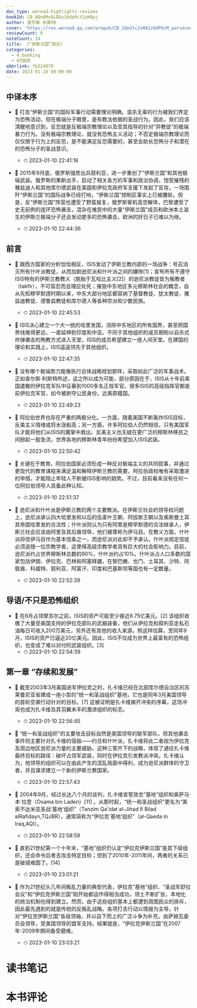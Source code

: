 ```yaml
---
doc_type: weread-highlights-reviews
bookId: CB_AQn6Mv6LDDy16dp6cY2uH9pj
author: 查尔斯·利斯特
cover: 'https://res.weread.qq.com/wrepub/CB_1Qm2tc2vHA1z6dP6cM_parsecover'
reviewCount: 0
noteCount: 14
title: 《“伊斯兰国”简论》
categories:
  - 4_booking
  - 03放弃
abbrlink: fb224870
date: 2023-01-10 00:00:00
---
```



## 中译本序


- 📌 打击“伊斯兰国”的国际军事行动需要理论明确。滥杀无辜的行为被我们界定为恐怖活动，但在极端分子眼里，是有教法依据的圣战行为。因此，我们应该清醒地意识到，反恐就是反极端宗教理论以及受其指导的针对“异教徒”的极端暴力行为。没有极端宗教理论，就没有恐怖主义活动；不否定极端宗教理论而仅仅限于行为上的反恐，是不能满足反恐需要的，甚至会助长恐怖分子和潜在的恐怖分子的圣战意识。 
    - ⏱ 2023-01-10 22:41:16 

- 📌 2015年9月底，俄罗斯强势出兵叙利亚，进一步重创了“伊斯兰国”和其他极端武装。俄罗斯的果断出手，启动了相关各方的军事和政治协调，饱受摧残的雅兹迪人和其他库尔德武装在美国和伊拉克政府军支援下发起了反攻，一场围歼“伊斯兰国”的国际战争已经打响，“伊斯兰国”控制区事实上已被腰斩。但是，反“伊斯兰国”阵营也遭受了野蛮报复，俄罗斯客机高空解体，巴黎遭受了史无前例的连环恐怖袭击，混杂在难民中的大量“伊斯兰国”成员和欧洲本土滋生的伊斯兰极端分子还会发动更多的恐怖袭击，欧洲的好日子已难以为继。 
    - ⏱ 2023-01-10 22:44:36 
## 前言


- 📌 跟西方国家的分析恰恰相反，ISIS发动了伊斯兰教内部的一场战争：号召消灭所有什叶派教徒，从而加剧逊尼派和什叶派之间的嫌隙[1]；宣布所有不遵守ISIS特有的伊斯兰教教义（脱胎于瓦哈比主义[2]）的逊尼派教徒皆为叛教者（takfir），不可容忍而且理应处死；摧毁中东地区多元穆斯林社会的概念，自从先知穆罕默德时期以来，中东大部分地区都容纳了基督教徒、犹太教徒、雅兹迪教徒、德鲁兹教徒和库尔德人等各种宗派和少数民族。 
    - ⏱ 2023-01-10 22:45:53 

- 📌 ISIS决心建立一个大一统的哈里发国，消除中东地区的所有国界，甚至把国界线推得更远，一直延伸到印度和中亚。不同于其他组织的成员期盼以自杀式炸弹袭击的殉教方式进入天堂，ISIS的成员希望建立一座人间天堂。在建国的理论和实践上，ISIS遥遥领先于其他组织。 
    - ⏱ 2023-01-10 22:47:35 

- 📌 没有哪个极端势力能像执行总体战略规划那样，采取如此广泛的军事战术。正如查尔斯·利斯特所述，这之所以成为可能，部分原因在于，ISIS从十年前美国遣散的伊拉克军队中征募到1000多名正规军官。很多ISIS的高级指挥官都是前伊拉克军官，如今被剥夺公民身份，远离原籍国。 
    - ⏱ 2023-01-10 22:49:23 

- 📌 阿拉伯世界也存在严重的两极分化。一方面，随着美国不断轰炸ISIS目标，反美主义情绪或将水涨船高；另一方面，许多阿拉伯人仍然相信，只有美国军队才能将他们从ISIS的魔掌中救出。反美主义也无疑在更广泛的穆斯林移民之间掀起一股急流，世界各地的穆斯林青年纷纷希望加入ISIS武装。 
    - ⏱ 2023-01-10 22:50:42 

- 📌 关键在于教育。阿拉伯国家必须形成一种反对极端主义的共同叙事，并通过更现代的教育课程来满足温和解释伊斯兰教的需要。阿拉伯政权唯有采取激进的举措，才能阻止年轻人不断被ISIS影响的趋势。不过，目前看来没有任何一位阿拉伯领导人具备此种认知。 
    - ⏱ 2023-01-10 22:51:37 

- 📌 逊尼派和什叶派是伊斯兰教的两个主要教派。在伊斯兰社会的领导权问题上，逊尼派承认四大哈里发和以后的伍麦叶王朝、阿拔斯王朝以及奥斯曼土耳其帝国哈里发的合法性；什叶派则认为只有阿里是穆罕默德的合法继承人，伊斯兰社会应该由阿里及其后裔领导，他们被尊称为伊马目。在教义方面，什叶派将信伊马目作为基本信条之一，而逊尼派对此却不予承认。什叶派规定信徒必须追随一位宗教学者，这使得高级宗教学者具有巨大的社会影响力。目前，逊尼派约占世界穆斯林总数的90%，什叶派约占10%。什叶派占人口多数的国家包括伊朗、伊拉克、巴林和阿塞拜疆，在黎巴嫩、也门、土耳其、沙特、阿联酋、科威特、叙利亚、阿富汗、印度和巴基斯坦等国也有一定数量。 
    - ⏱ 2023-01-10 22:52:39 
## 导语/不只是恐怖组织


- 📌 在6月占领摩苏尔之前，ISIS的资产可能至少接近8.75亿美元。[2] 该组织收缴了大量受美国支持的伊拉克部队的武器装备，他们从伊拉克和叙利亚走私石油每日可收入200万美元，另外还有其他的收入来源。照这样估算，至同年9月，ISIS的资产已逼近20亿美元。因此，ISIS不仅成为世界上最富有的恐怖组织，也变成了难以对付的武装组织。[3] 
    - ⏱ 2023-01-10 22:54:39 
## 第一章 “存续和发展”


- 📌 截至2003年3月美国进军伊拉克之时，扎卡维已经在北部库尔德自治区的苏莱曼尼亚省建成一座小型的“统一和圣战组织”基地，它也是同年3月美国领导的首轮空袭行动针对的目标。[7] 这被证明是扎卡维揭开冲突的序幕，这场冲突也成为扎卡维及其羽翼未丰的激进组织的标志。 
    - ⏱ 2023-01-10 22:56:45 

- 📌 “统一和圣战组织”的主要攻击目标自然是美国领导的联军部队，但其他袭击事件则主要针对扎卡维的宿敌——约旦和什叶派，扎卡维将此二者视为伊拉克及周边地区逊尼派力量的主要威胁。这种三管齐下的战略，体现了通往扎卡维最终目标的路径：破坏占领军武装，同时在伊拉克引发教派冲突。扎卡维认为，他领导的组织可以在由此产生的混乱局面中得利，成为逊尼派群体的守卫者，并且谋求建立一个新的伊斯兰教国家。 
    - ⏱ 2023-01-10 22:57:43 

- 📌 2004年9月，经过长达八个月的谈判，扎卡维宣誓效忠“基地”组织和奥萨马·本·拉登（Osama bin Laden）[11] 。从那时起，“统一和圣战组织”更名为“美索不达米亚圣战‘基地’组织”（Tanzim Qa'idat al-Jihad fi Bilad alRafidayn,TQJBR），通常简称为“伊拉克‘基地’组织”（al-Qaeda in Iraq,AQI）。 
    - ⏱ 2023-01-10 22:58:59 

- 📌 直到21世纪第一个十年末，“基地”组织仍认定“伊拉克伊斯兰国”是其下级组织，还会命令后者去攻击特定目标；但到了2010年-2011年间，两者的关系已是破镜难圆了。[14] 
    - ⏱ 2023-01-10 23:01:21 

- 📌 作为21世纪头几年间叛乱力量的典型代表，伊拉克“基地”组织、“圣战军舒拉会议”和“伊拉克伊斯兰国”刚开始都运作得相当成功，领土不断扩张，本地化的统治机制也得到建立。然而，由于这些组织基本上都遭到周围民众的排斥，因此最先遇到的就是传统的反叛乱战略。各项打击行动以情报为主导，针对“伊拉克伊斯兰国”各级领袖，并以自下而上的广泛斗争为补充，由萨赫瓦委员会领导，受美国领导的盟军支持。结果就是，“伊拉克伊斯兰国”在2007年-2009年期间备受磨难。 
    - ⏱ 2023-01-10 23:03:21 

# 读书笔记


# 本书评论

